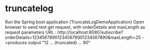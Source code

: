 # truncatelog
Run the Spring boot application (TruncateLogDemoApplication)
Open browser to send rest get request, with orderDetails and maxLength as  request parameters
URL : http://localhost:8080/subscribe?orderDetails=123456789012345678901234567890&maxLength=25
->produces output  "12 ... (truncated) ... 90"

